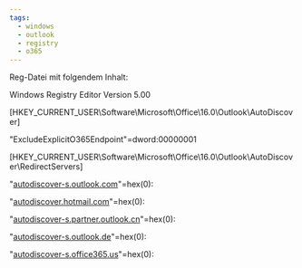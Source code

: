 ```yaml
---
tags:
  - windows
  - outlook
  - registry
  - o365
---
```



Reg-Datei mit folgendem Inhalt:

Windows Registry Editor Version 5.00

[HKEY_CURRENT_USER\Software\Microsoft\Office\16.0\Outlook\AutoDiscover]

"ExcludeExplicitO365Endpoint"=dword:00000001

[HKEY_CURRENT_USER\Software\Microsoft\Office\16.0\Outlook\AutoDiscover\RedirectServers]

"[autodiscover-s.outlook.com](http://autodiscover-s.outlook.com/?ref=192.168.0.149)"=hex(0):

"[autodiscover.hotmail.com](http://autodiscover.hotmail.com/?ref=192.168.0.149)"=hex(0):

"[autodiscover-s.partner.outlook.cn](http://autodiscover-s.partner.outlook.cn/?ref=192.168.0.149)"=hex(0):

"[autodiscover-s.outlook.de](http://autodiscover-s.outlook.de/?ref=192.168.0.149)"=hex(0):

"[autodiscover-s.office365.us](http://autodiscover-s.office365.us/?ref=192.168.0.149)"=hex(0):